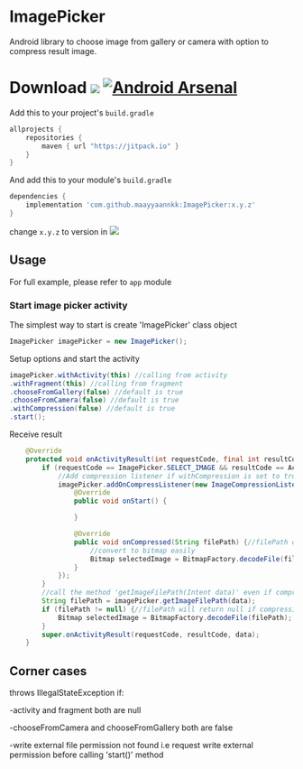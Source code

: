 # ImagePicker 
Android library to choose image from gallery or camera with option to compress result image.

# Download [![](https://jitpack.io/v/maayyaannkk/ImagePicker.svg)](https://jitpack.io/#maayyaannkk/ImagePicker) [![Android Arsenal]( https://img.shields.io/badge/Android%20Arsenal-Image%20Picker%20and%20compression-green.svg?style=flat )]( https://android-arsenal.com/details/1/7055 )

Add this to your project's `build.gradle`

```groovy
allprojects {
    repositories {
        maven { url "https://jitpack.io" }
    }
}
```

And add this to your module's `build.gradle` 

```groovy
dependencies {
	implementation 'com.github.maayyaannkk:ImagePicker:x.y.z'
}
```

change `x.y.z` to version in [![](https://jitpack.io/v/maayyaannkk/ImagePicker.svg)](https://jitpack.io/#maayyaannkk/ImagePicker)

## Usage

For full example, please refer to `app` module

### Start image picker activity

The simplest way to start is create 'ImagePicker' class object

```java
ImagePicker imagePicker = new ImagePicker();
```
Setup options and start the activity
```java
imagePicker.withActivity(this) //calling from activity
.withFragment(this) //calling from fragment
.chooseFromGallery(false) //default is true
.chooseFromCamera(false) //default is true
.withCompression(false) //default is true
.start();
```
Receive result
```java
    @Override
    protected void onActivityResult(int requestCode, final int resultCode, Intent data) {
        if (requestCode == ImagePicker.SELECT_IMAGE && resultCode == Activity.RESULT_OK) {
            //Add compression listener if withCompression is set to true
            imagePicker.addOnCompressListener(new ImageCompressionListener() {
                @Override
                public void onStart() {

                }

                @Override
                public void onCompressed(String filePath) {//filePath of the compressed image
                    //convert to bitmap easily
                    Bitmap selectedImage = BitmapFactory.decodeFile(filePath);
                }
            });
        }
        //call the method 'getImageFilePath(Intent data)' even if compression is set to false
        String filePath = imagePicker.getImageFilePath(data);
        if (filePath != null) {//filePath will return null if compression is set to true
            Bitmap selectedImage = BitmapFactory.decodeFile(filePath);
        }
        super.onActivityResult(requestCode, resultCode, data);
    }
```
## Corner cases
throws IllegalStateException if:

  -activity and fragment both are null
  
  -chooseFromCamera and chooseFromGallery both are false
  
  -write external file permission not found i.e request write external permission before calling 'start()' method
